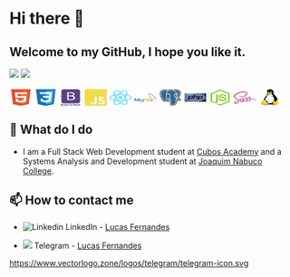 
<!--
**lucasfpds/lucasfpds** is a ✨ _special_ ✨ repository because its `README.md` (this file) appears on your GitHub profile.
 
Here are some ideas to get you started:

- 🔭 I’m currently working on ...
- 🌱 I’m currently learning ...
- 👯 I’m looking to collaborate on ...
- 🤔 I’m looking for help with ...
- 💬 Ask me about ...
- 📫 How to reach me: ...
- 😄 Pronouns: ...
- ⚡ Fun fact: ...
-->

# Hi there 👋
## Welcome to my GitHub, I hope you like it.
 <div>
  <img height="180em" src="https://github-readme-stats.vercel.app/api?username=lucasfpds&show_icons=true&theme=tokyonight&include_all_commits=true&count_private=true"/>
  <img height="180em" src="https://github-readme-stats.vercel.app/api/top-langs/?username=lucasfpds&layout=compact&langs_count=16&theme=radical"/>
</div>

 <div style="display: inline_block"><br>
  <img align="center" alt="Lucas-HTML" height="30" width="40" src="https://raw.githubusercontent.com/devicons/devicon/master/icons/html5/html5-original.svg">
  <img align="center" alt="Lucas-CSS" height="30" width="40" src="https://raw.githubusercontent.com/devicons/devicon/master/icons/css3/css3-original.svg">
  <img align="center" alt="Lucas-bootstrap" height="30" width="40" src="https://github.com/devicons/devicon/blob/master/icons/bootstrap/bootstrap-plain-wordmark.svg">
  <img align="center" alt="Lucas-Js" height="30" width="40" src="https://raw.githubusercontent.com/devicons/devicon/master/icons/javascript/javascript-plain.svg">
  <img align="center" alt="Lucas-React" height="30" width="40" src="https://raw.githubusercontent.com/devicons/devicon/master/icons/react/react-original.svg">
  <img align="center" alt="Lucas-mysql" height="30" width="40" src="https://github.com/devicons/devicon/blob/master/icons/mysql/mysql-original-wordmark.svg">
  <img align="center" alt="Lucas-Js" height="30" width="40" src="https://github.com/devicons/devicon/blob/master/icons/postgresql/postgresql-original.svg">
  <img align="center" alt="Lucas-php" height="30" width="40" src="https://github.com/devicons/devicon/blob/master/icons/php/php-original.svg"> 
  <img align="center" alt="Lucas-linux" height="30" width="40" src="https://github.com/devicons/devicon/blob/master/icons/nodejs/nodejs-original.svg">
  <img align="center" alt="Lucas-sass" height="30" width="40" src="https://github.com/devicons/devicon/blob/master/icons/sass/sass-original.svg">
  <img align="center" alt="Lucas-linux" height="30" width="40" src="https://github.com/devicons/devicon/blob/master/icons/linux/linux-original.svg">
 
  </div>
  
##

## 🌱 What do I do
 
- I am a Full Stack Web Development student at [Cubos Academy](https://github.com/cubos-academy) and a Systems Analysis and Development student at [Joaquim Nabuco College](https://www.uninabuco.digital/).

 
## 📫 How to contact me
- <img src="https://img.icons8.com/color/480/000000/linkedin-2--v2.png" alt="Linkedin" width="16"/> LinkedIn - [Lucas Fernandes](https://www.linkedin.com/in/lfpds/)
<!-- - <img src="https://www.vectorlogo.zone/logos/discordapp/discordapp-icon.svg" alt="Discord" width="16"/> Discord - [Lucas Fernandes](https://discord.gg/ftab4W6Mnj) -->
- <img  src="https://media.giphy.com/media/vFKqnCdLPNOKc/giphy.gif" width="16"/> Telegram - [Lucas Fernandes](https://t.me/Lucasfps)


https://www.vectorlogo.zone/logos/telegram/telegram-icon.svg
